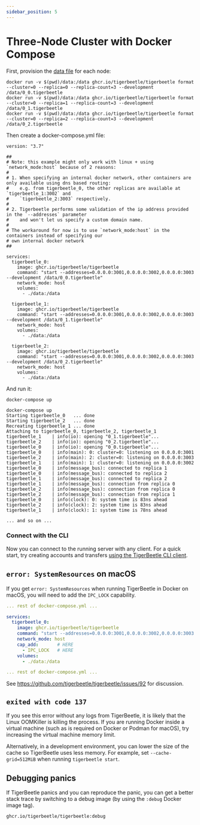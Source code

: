 ```yaml
---
sidebar_position: 5
---
```


# Three-Node Cluster with Docker Compose

First, provision the [data file](../about/internals/data_file.md) for each node:

```console
docker run -v $(pwd)/data:/data ghcr.io/tigerbeetle/tigerbeetle format --cluster=0 --replica=0 --replica-count=3 --development /data/0_0.tigerbeetle
docker run -v $(pwd)/data:/data ghcr.io/tigerbeetle/tigerbeetle format --cluster=0 --replica=1 --replica-count=3 --development /data/0_1.tigerbeetle
docker run -v $(pwd)/data:/data ghcr.io/tigerbeetle/tigerbeetle format --cluster=0 --replica=2 --replica-count=3 --development /data/0_2.tigerbeetle
```

Then create a docker-compose.yml file:

```docker-compose
version: "3.7"

##
# Note: this example might only work with linux + using `network_mode:host` because of 2 reasons:
#
# 1. When specifying an internal docker network, other containers are only available using dns based routing:
#    e.g. from tigerbeetle_0, the other replicas are available at `tigerbeetle_1:3002` and
#    `tigerbeetle_2:3003` respectively.
#
# 2. Tigerbeetle performs some validation of the ip address provided in the `--addresses` parameter
#    and won't let us specify a custom domain name.
#
# The workaround for now is to use `network_mode:host` in the containers instead of specifying our
# own internal docker network
##

services:
  tigerbeetle_0:
    image: ghcr.io/tigerbeetle/tigerbeetle
    command: "start --addresses=0.0.0.0:3001,0.0.0.0:3002,0.0.0.0:3003 --development /data/0_0.tigerbeetle"
    network_mode: host
    volumes:
      - ./data:/data

  tigerbeetle_1:
    image: ghcr.io/tigerbeetle/tigerbeetle
    command: "start --addresses=0.0.0.0:3001,0.0.0.0:3002,0.0.0.0:3003 --development /data/0_1.tigerbeetle"
    network_mode: host
    volumes:
      - ./data:/data

  tigerbeetle_2:
    image: ghcr.io/tigerbeetle/tigerbeetle
    command: "start --addresses=0.0.0.0:3001,0.0.0.0:3002,0.0.0.0:3003 --development /data/0_2.tigerbeetle"
    network_mode: host
    volumes:
      - ./data:/data
```

And run it:

```console
docker-compose up
```

```console
docker-compose up
Starting tigerbeetle_0   ... done
Starting tigerbeetle_2   ... done
Recreating tigerbeetle_1 ... done
Attaching to tigerbeetle_0, tigerbeetle_2, tigerbeetle_1
tigerbeetle_1    | info(io): opening "0_1.tigerbeetle"...
tigerbeetle_2    | info(io): opening "0_2.tigerbeetle"...
tigerbeetle_0    | info(io): opening "0_0.tigerbeetle"...
tigerbeetle_0    | info(main): 0: cluster=0: listening on 0.0.0.0:3001
tigerbeetle_2    | info(main): 2: cluster=0: listening on 0.0.0.0:3003
tigerbeetle_1    | info(main): 1: cluster=0: listening on 0.0.0.0:3002
tigerbeetle_0    | info(message_bus): connected to replica 1
tigerbeetle_0    | info(message_bus): connected to replica 2
tigerbeetle_1    | info(message_bus): connected to replica 2
tigerbeetle_1    | info(message_bus): connection from replica 0
tigerbeetle_2    | info(message_bus): connection from replica 0
tigerbeetle_2    | info(message_bus): connection from replica 1
tigerbeetle_0    | info(clock): 0: system time is 83ns ahead
tigerbeetle_2    | info(clock): 2: system time is 83ns ahead
tigerbeetle_1    | info(clock): 1: system time is 78ns ahead

... and so on ...
```

### Connect with the CLI

Now you can connect to the running server with any client. For a quick start, try creating accounts
and transfers [using the TigerBeetle CLI client](./cli-repl.md).

## `error: SystemResources` on macOS

If you get `error: SystemResources` when running TigerBeetle in Docker on macOS, you will need to
add the `IPC_LOCK` capability.

```yaml
... rest of docker-compose.yml ...

services:
  tigerbeetle_0:
    image: ghcr.io/tigerbeetle/tigerbeetle
    command: "start --addresses=0.0.0.0:3001,0.0.0.0:3002,0.0.0.0:3003 /data/0_0.tigerbeetle"
    network_mode: host
    cap_add:       # HERE
      - IPC_LOCK   # HERE
    volumes:
      - ./data:/data

... rest of docker-compose.yml ...
```

See https://github.com/tigerbeetle/tigerbeetle/issues/92 for discussion.

## `exited with code 137`

If you see this error without any logs from TigerBeetle, it is likely that the Linux OOMKiller is
killing the process. If you are running Docker inside a virtual machine (such as is required on
Docker or Podman for macOS), try increasing the virtual machine memory limit.

Alternatively, in a development environment, you can lower the size of the cache so TigerBeetle uses
less memory. For example, set `--cache-grid=512MiB` when running `tigerbeetle start`.

## Debugging panics

If TigerBeetle panics and you can reproduce the panic, you can get a better stack trace by switching
to a debug image (by using the `:debug` Docker image tag).

```bash
ghcr.io/tigerbeetle/tigerbeetle:debug
```

